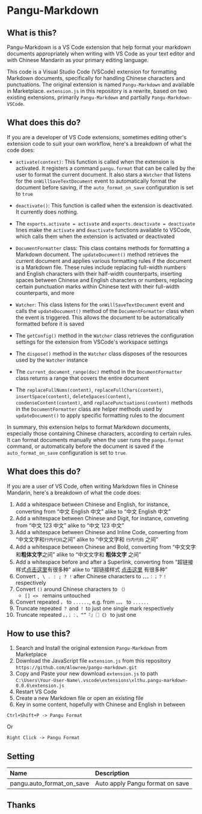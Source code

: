 # Pangu-Markdown

## What is this?

Pangu-Markdown is a VS Code extension that help format your markdown documents appropriately when writing with VS Code as your text editor and with Chinese Mandarin as your primary editing language.

This code is a Visual Studio Code (VSCode) extension for formatting Markdown documents, specifically for handling Chinese characters and punctuations. The original extension is named `Pangu-Markdown` and available in Marketplace. `extension.js` in this repository is a rewrite, based on two existing extensions, primarily `Pangu-Markdown` and partially `Pangu-Markdown-VSCode`.

## What does this do?

If you are a developer of VS Code extensions, sometimes editing other's extension code to suit your own workflow, here's a breakdown of what the code does:

- `activate(context)`: This function is called when the extension is activated. It registers a command `pangu.format` that can be called by the user to format the current document. It also stars a `Watcher` that listens for the `onWillSaveTextDocument` event to automatically format the document before saving, if the `auto_format_on_save` configuration is set to `true`

- `deactivate()`: This function is called when the extension is deactivated. It currently does nothing.
- The `exports.activate = activate` and `exports.deactivate = deactivate` lines make the `activate` and `deactivate` functions available to VSCode, which calls them when the extension is activated or deactivated

- `DocumentFormatter` class: This class contains methods for formatting a Markdown document. The `updateDocument()` method retrieves the current document and applies various formatting rules if the document is a Markdown file. These rules include replacing full-width numbers and English characters with their half-width counterparts, inserting spaces between Chinese and English characters or numbers, replacing certain punctuation marks within Chinese text with their full-width counterparts, and more

- `Watcher`: This class listens for the `onWillSaveTextDocument` event and calls the `updateDocument()` method of the `DocumentFormatter` class when the event is triggered. This allows the document to be automatically formatted before it is saved

- The `getConfig()` method in the `Watcher` class retrieves the configuration settings for the extension from VSCode's workspace settings

- The `dispose()` method in the `Watcher` class disposes of the resources used by the `Watcher` instance

- The `current_document_range(doc)` method in the `DocumentFormatter` class returns a range that covers the entire document

- The `replaceFullNums(content)`, `replaceFullChars(content)`, `insertSpace(content)`, `deleteSpaces(content)`, `condenseContent(content)`, and `replacePunctuations(content)` methods in the `DocumentFormatter` class are helper methods used by `updateDocument()` to apply specific formatting rules to the document

In summary, this extension helps to format Markdown documents, especially those containing Chinese characters, according to certain rules. It can format documents manually when the user runs the `pangu.format` command, or automatically before the document is saved if the `auto_format_on_save` configuration is set to `true`.

## What does this do?

If you are a user of VS Code, often writing Markdown files in Chinese Mandarin, here's a breakdown of what the code does:

1. Add a whitespace between Chinese and English, for instance, converting from “中文 English 中文” alike to “中文 English 中文”
2. Add a whitespace between Chinese and Digit, for instance, conveting from “中文 123 中文” alike to “中文 123 中文”
3. Add a whitespace between Chinese and Inline Code, converting from “中文文字和`行内代码`之间” alike to “中文文字和 `行内代码` 之间”
4. Add a whitespace between Chinese and Bold, converting from “中文文字和**粗体文字**之间” alike to “中文文字和 **粗体文字** 之间”
5. Add a whitespace before and after a Superlink, converting from “超链接样式[点击这里](https://wiki.marapython.com/)有很多种” alike to “超链接样式 [点击这里](https://wiki.marapython.com/) 有很多种”
6. Convert `, \ . : ; ? !` after Chinese characters to `，、。：；？！` respectively
7. Convert `()` around Chinese characters to `（）`
   - `[] <> ` remains untouched
8. Convert repeated `。` to `......`, e.g. from `。。。` to `......`
9. Truncate repeated `？` and `！` to just one single mark respectively
10. Truncate repeated `。，；：、“”『』〖〗《》` to just one

## How to use this?

1. Search and Install the original extension `Pangu-Markdown` from Marketplace
2. Download the JavaScript file `extension.js` from this repository `https://github.com/Alowree/pangu-markdown.git`
3. Copy and Paste your new download `extension.js` to path `C:\Users\Your-User-Name\.vscode\extensions\xlthu.pangu-markdown-0.0.6\extension.js`
4. Restart VS Code
5. Create a new Markdown file or open an existing file
6. Key in some content, hopefully with Chinese and English in between

```
Ctrl+Shift+P -> Pangu Format
```

Or

```
Right Click -> Pangu Format
```

## Setting

| Name                      | Description                     |
| :------------------------ | :------------------------------ |
| pangu.auto_format_on_save | Auto apply Pangu format on save |

## Thanks
